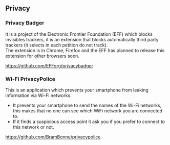 ## Privacy

### Privacy Badger
It is a project of the Electronic Frontier Foundation (EFF) which blocks invisibles trackers, it is an extension that blocks 
automatically third party trackers (it selects in each petition do not track).    
The extension is in Chrome, Firefox and the EFF has planned to release this extension for other browsers soon.    

https://github.com/EFForg/privacybadger

### Wi-Fi PrivacyPolice
This is an application which prevents your smartphone from leaking information via Wi-Fi networks:
  - It prevents your smartphone to send the names of the Wi-Fi networks, this makes that no one can
  see which WiFi network you are connected to.     
  - If it finds a suspicious access point it ask you if you prefer to connect to this network or not.    
  
  https://github.com/BramBonne/privacypolice   
